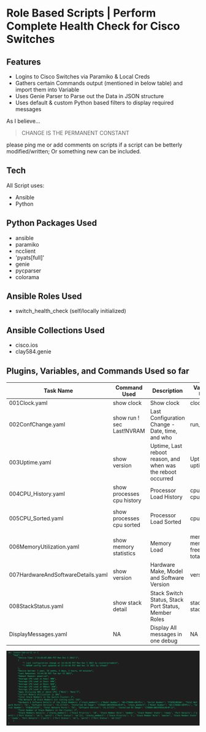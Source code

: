 # Role Based Scripts | Perform Complete Health Check for Cisco Switches
## Features

- Logins to Cisco Switches via Paramiko & Local Creds
- Gathers certain Commands output (mentioned in below table) and import them into Variable
- Uses Genie Parser to Parse out the Data in JSON structure
- Uses default & custom Python based filters to display required messages


As I believe...

> CHANGE IS THE PERMANENT CONSTANT

please ping me or add comments on scripts if a script can be betterly modified/written; Or something new can be included.

## Tech

All Script uses:

- Ansible
- Python

## Python Packages Used
- ansible
- paramiko
- ncclient
- 'pyats[full]'
- genie
- pycparser
- colorama

## Ansible Roles Used
- switch_health_check (self/locally initialized)
 

## Ansible Collections Used
- cisco.ios
- clay584.genie

## Plugins, Variables, and Commands Used so far


| Task Name | Command Used | Description | Variables Used | Pyhon Filters Used |
| ------ | ------ | ------ | ------ | ------ |
| 001Clock.yaml | show clock| Show clock | clock | None |
| 002ConfChange.yaml |show run ! sec Last!NVRAM | Last Configuration Change - Date, time, and who | run_config | None|
| 003Uptime.yaml | show version | Uptime, Last reboot reason, and when was the reboot occurred | Uptime & uptime_data | None|
| 004CPU_History.yaml | show processes cpu history | Processor Load History | cpu & cpu_history | filters/cpu_load.py Cpu60sec, Cpu60min, cpu72hrs|
| 005CPU_Sorted.yaml | show processes cpu sorted | Processor Load Sorted | cpu_sorted | filters/cpu_sorted.py Cpu5secload,cpu5minload, cpu1minload, LoadConsumingProcess|
| 006MemoryUtilization.yaml | show memory statistics | Memory Load | mem_stats, mem_data, free_mem, total_mem | ansible defaults|
| 007HardwareAndSoftwareDetails.yaml | show version | Hardware Make, Model and Software Version | version | filters/version_filter.py TotalChassis, HardwareDetails|
| 008StackStatus.yaml | show stack detail | Stack Switch Status, Stack Port Status, Member Roles | stack, stack_data | filters/version_filter.py TotalStackMembers, DisplayStackState |
| DisplayMessages.yaml | NA | Display All messages in one debug | NA | NA|

![Final Messages after Completion of the Script](https://github.com/asrivastav-aag/RoleBasedScripts/blob/b4cf54891157738e911f43203beb63722b054c95/venv_ansible/projects/glimpse.png)